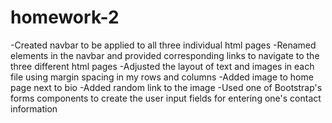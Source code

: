# homework-2
-Created navbar to be applied to all three individual html pages
    -Renamed elements in the navbar and provided corresponding links to navigate to the three different html pages
-Adjusted the layout of text and images in each file using margin spacing in my rows and columns
-Added image to home page next to bio
    -Added random link to the image
-Used one of Bootstrap's forms components to create the user input fields for entering one's contact information
